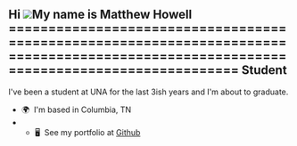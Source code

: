 Hi ![](https://user-images.githubusercontent.com/18350557/176309783-0785949b-9127-417c-8b55-ab5a4333674e.gif)My name is Matthew Howell ====================================================================================================================================== 
Student
-------  
I've been a student at UNA for the last 3ish years and I'm about to graduate. 
* 🌍  I'm based in Columbia, TN
* * 🖥️  See my portfolio at [Github](http://github.com/mattimus11/mattimus11)


